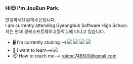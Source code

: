### Hi😊 I'm JouEun Park.
안녕하세요😊박주은입니다.</br>
I am currently attending Gyeongbuk Software High School.</br>
저는 현재 경북소프트웨어고등학교에 다니고 있습니다.
- 🖥️ I’m currently studing --><a href="https://www.python.org/" target="_blank"><img src="https://img.shields.io/badge/Python-4169E1?style=plastic&logo=3776AB&logoColor=4169E1"/></a>
 <a target="_blank"><img src="https://img.shields.io/badge/C-A8B9CC?style=plastic&logo=A8B9CC&logoColor=A8B9CC"/></a>
 <a target="_blank"><img src="https://img.shields.io/badge/HTML-F17845?style=plastic&logo=E34F26&logoColor=F17845"/></a>
 <a target="_blank"><img src="https://img.shields.io/badge/Ubuntu-E95420?style=plastic&logo=E95420&logoColor=#95420"/></a>
- 🤔 I want to learn--><a target="_blank"><img src="https://img.shields.io/badge/javascript-F7DF1E?style=plastic&logo=F7DF1E&logoColor=F7DF1E"/></a>
- 📫 How to reach me-->  rokmc748500@gmail.com

